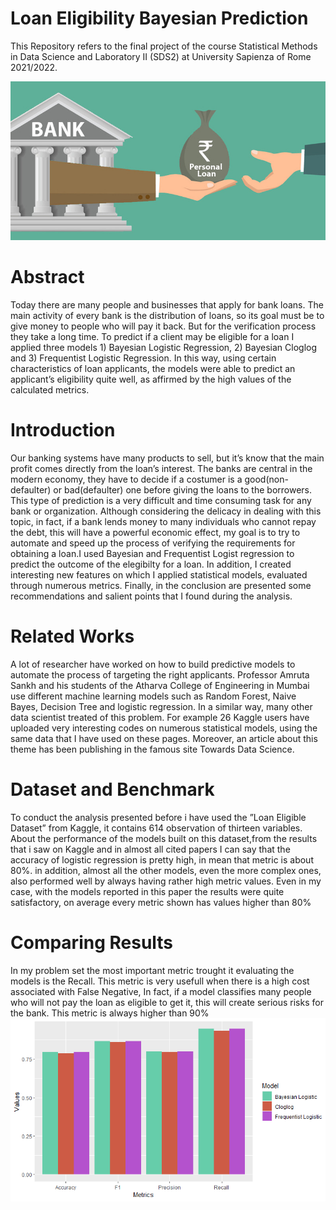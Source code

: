# Loan Eligibility Bayesian Prediction
This Repository refers to the final project of the course Statistical Methods in Data Science and Laboratory II (SDS2) at University Sapienza of Rome 2021/2022.

![Cover](dataset-cover.jpg)


# Abstract
Today there are many people and businesses that apply for bank loans. The main activity of
every bank is the distribution of loans, so its goal must be to give money to people who will pay it
back. But for the verification process they take a long time. To predict if a client may be eligible
for a loan I applied three models 1) Bayesian Logistic Regression, 2) Bayesian Cloglog and 3)
Frequentist Logistic Regression. In this way, using certain characteristics of loan applicants, the
models were able to predict an applicant’s eligibility quite well, as affirmed by the high values of
the calculated metrics.

# Introduction
Our banking systems have many products to sell, but it’s know that the main profit comes
directly from the loan’s interest. The banks are central in the modern economy, they have to
decide if a costumer is a good(non-defaulter) or bad(defaulter) one before giving the loans to
the borrowers. This type of prediction is a very difficult and time consuming task for any bank
or organization.
Although considering the delicacy in dealing with this topic, in fact, if a bank lends money
to many individuals who cannot repay the debt, this will have a powerful economic effect, my
goal is to try to automate and speed up the process of verifying the requirements for obtaining
a loan.I used Bayesian and Frequentist Logist regression to predict the outcome of the elegibilty
for a loan.
In addition, I created interesting new features on which I applied statistical models, evaluated
through numerous metrics. Finally, in the conclusion are presented some recommendations and
salient points that I found during the analysis.

# Related Works
A lot of researcher have worked on how to build predictive models to automate the process of
targeting the right applicants. Professor Amruta Sankh and his students of the Atharva College
of Engineering in Mumbai use different machine learning models such as Random Forest, Naive
Bayes, Decision Tree and logistic regression. In a similar way, many other data scientist treated
of this problem. For example 26 Kaggle users have uploaded very interesting codes on numerous
statistical models, using the same data that I have used on these pages. Moreover, an article
about this theme has been publishing in the famous site Towards Data Science.

#  Dataset and Benchmark
To conduct the analysis presented before i have used the ”Loan Eligible Dataset” from Kaggle,
it contains 614 observation of thirteen variables.
About the performance of the models built on this dataset,from the results that i saw on
Kaggle and in almost all cited papers I can say that the accuracy of logistic regression is pretty
high, in mean that metric is about 80%. in addition, almost all the other models, even the more
complex ones, also performed well by always having rather high metric values.
Even in my case, with the models reported in this paper the results were quite satisfactory,
on average every metric shown has values higher than 80%

# Comparing Results
In my problem set the most important metric trought it evaluating the models is the Recall.
This metric is very usefull when there is a high cost associated with False Negative, In fact, if
a model classifies many people who will not pay the loan as eligible to get it, this will create
serious risks for the bank. This metric is always higher than 90%
![c](Comparison.png)
